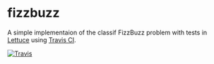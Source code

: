 fizzbuzz
========

A simple implementaion of the classif FizzBuzz problem with tests in [Lettuce](https://pypi.python.org/pypi/lettuce) using [Travis CI](http://docs.travis-ci.com/).  

[![Travis](https://travis-ci.org/miracode/fizzbuzz.svg)](https://travis-ci.org/miracode/fizzbuzz.svg)
